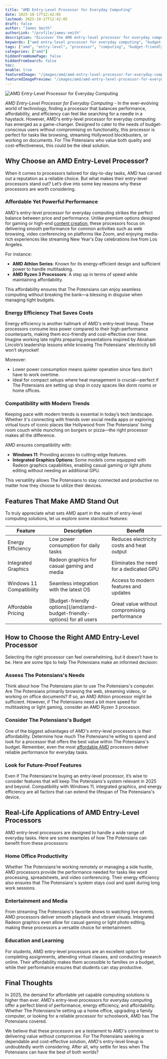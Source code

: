 ```yaml
---
title: "AMD Entry-Level Processor for Everyday Computing"
date: 2025-10-17T12:42:05
lastmod: 2025-10-17T12:42:05
draft: false
author: "James Smith"
authorLink: "/profile/james-smith"
description: "Discover the AMD entry-level processor for everyday computing. Enjoy reliable performance, efficiency, and affordability for seamless daily tasks."
keywords: ["amd entry-level processor for everyday computing", "budget-friendly amd processors", "amd everyday computing solutions"]
tags: ["amd", "entry-level", "processor", "computing", "budget-friendly"]
categories: ["amd"]
hiddenFromHomePage: false
hiddenFromSearch: false
toc:
enable: true
featuredImage: "/images/amd/amd-entry-level-processor-for-everyday-computing.jpg"
featuredImagePreview: "/images/amd/amd-entry-level-processor-for-everyday-computing.jpg"
---
```


![AMD Entry-Level Processor for Everyday Computing](/images/amd/amd-entry-level-processor-for-everyday-computing.jpg)


*AMD Entry-Level Processor for Everyday Computing* - In the ever-evolving world of technology, finding a processor that balances performance, affordability, and efficiency can feel like searching for a needle in a haystack. However, AMD's entry-level processor for everyday computing has emerged as a game-changer. Designed to cater to the needs of budget-conscious users without compromising on functionality, this processor is perfect for tasks like browsing, streaming Hollywood blockbusters, or working on documents. For The Potensians who value both quality and cost-effectiveness, this could be the ideal solution.

## Why Choose an AMD Entry-Level Processor?

When it comes to processors tailored for day-to-day tasks, AMD has carved out a reputation as a reliable choice. ​But what makes their entry-level processors stand out? Let’s dive into some key reasons why these processors are worth considering.

### Affordable Yet Powerful Performance

AMD's entry-level processor for everyday computing strikes the perfect balance between price and performan​ce. Unlike premium options designed for gaming or high-end [content creation](/amd/amd-affordable-processor-for-content-creation), these processors focus on delivering smooth performance for common activities such as web browsing, video conferencing on platforms like Zoom, and enjoying media-rich experiences like streaming New Year's Day celebrations live from Los Angeles.

For instance:

- __AMD Athlon Series__: Known for its energy-efficient design and sufficient power to handle multitasking.
- __AMD Ryzen 3 Processors__: A step up in terms of speed while maintaining affordability.

This affordability ensures that The Potensians can enjoy seamless computing without breaking the bank—a blessing in disguise when managing tight budgets.

### Energy Efficiency That Saves Costs

Energy efficiency is another hallmark of AMD's entry-level lineup. These processors consume less power compared to their high-performance counterparts, making them eco-friendly and cost-effective over time. Imagine working late nights preparing presentations inspired by Abraham Lincoln’s leadership lessons while knowing The Potensians' ​electricity bill won’t skyrocket!

Moreover:

- Lower power consumption means quieter operation since fans don’t have to work overtime.
- Ideal for compact setups where heat management is crucial—perfect if The Potensians are setting up shop in cozy spaces like dorm rooms or home offices.

### Compatibility with Modern Trends

Keeping pace with modern trends is essential in today’s tech landscape. Whether it's connecting with friends over social media apps or exploring virtual tours of iconic places like Hollywood from The Potensians' living room couch while munching on burgers or pizza—the right processor makes all the difference.

AMD ensures compatibility with:

- **Windows 11**: Providing access to cutting-edge features.
- **Integrated Graphics Options**: Some models come equipped with Radeon graphics capabilities, enabling casual gaming or light photo editing without needing an additional GPU.

This versatility allows The Potensians to stay connected and productive no matter how they choose to utilize their devices.

## Features That Make AMD Stand Out

To truly appreciate what sets AMD apart in the realm of entry-level computing solutions, let us explore some standout features:

<div class="table-responsive">
<table class="html-table">
<thead>
<tr>
<th>Feature</th>
<th>Description</th>
<th>Benefit</th>
</tr>
</thead>
<tbody>
<tr>
<td>Energy Efficiency</td>
<td>Low power consumption for daily tasks</td>
<td>Reduces electricity costs and heat output</td>
</tr>
<tr>
<td>Integrated Graphics</td>
<td>Radeon graphics for casual gaming and media</td>
<td>Eliminates the need for a dedicated GPU</td>
</tr>
<tr>
<td>Windows 11 Compatibility</td>
<td>Seamless integration with the latest OS</td>
<td>Access to modern features and updates</td>
</tr>
<tr>
<td>Affordable Pricing</td>
<td>[Budget-friendly options](/amd/amd-budget-friendly-options) for all users</td>
<td>Great value without compromising performance</td>
</tr>
</tbody>
</table>
</div>

## How to Choose the Right AMD Entry-Level Processor

Selecting the right processor can feel overwhelming, but it doesn’t have to be. Here are some tips to help The Potensians make an informed decision:

### Assess The Potensians's Needs

Think about how The Potensians plan to use The Potensians's computer. Are The Potensians primarily browsing the web, streaming videos, or working on office documents? If so, an AMD Athlon processor might be sufficient. However, if The Potensians need a bit more speed for multitasking or light gaming, consider an AMD Ryzen 3 processor.

### Consider The Potensians's Budget

One of the biggest advantages of AMD's entry-level processors is t​heir affordability. Determine how much The Potensians’re willing to spend and look for a processor that offers the best value within The Potensians's budget. Remember, even the most [affordable AMD](/amd/affordable-amd-desktop-processors) processors deliver reliable performance for everyday tasks.

### Look for Future-Proof Features

Even if The Potensians’re buying an entry-level processor, it’s wise to consider features that will keep The Potensians's system relevant in 2025 and beyond. Compatibility with Windows 11, integrated graphics, and energy efficiency are all factors that can extend the lifespan of The Potensians's device.

## Real-Life Applications of AMD Entry-Level Processors

AMD entry-level processors are designed to handle a wide range of everyday tasks. Here are some examples of how The Potensians can benefit from these processors:

### Home Office Productivity

Whether The Potensians’re working remotely or managing a side hustle, AMD processors provide the performance needed for tasks like word processing, spreadsheets, and video conferencing. Their energy efficiency also ensures that The Potensians's system stays cool and quiet during long work sessions.

### Entertainment and Media

From streaming The Potensians's favorite shows to watching live events, AMD processors deliver smooth playback and vibrant visuals. Integrated Radeon graphics even allow for casual gaming or light photo editing, making these processors a versatile choice for entertainment.

### Education and Learning

For students, AMD entry-level processors are an excellent option for completing assignments, attending virtual classes, and conducting research online. Their affordability makes them accessible to families on a budget, while their performance ensures that students can stay productive.

## Final Thoughts

In 2025, the demand for affordable yet capable computing solutions is higher than ever. AMD's entry-level processors for everyday computing offer a perfect blend of performance, energy efficiency, and affordability. Whether The Potensians’re setting up a home office, upgrading a family computer, or looking for a reliable processor for schoolwork, AMD has The Potensians covered.

We believe that these processors are a testament to AMD's commitment to delivering value without compromise. For The Potensians seeking a dependable and cost-effective solution, AMD's entry-level lineup is undoubtedly worth considering. After all, why settle for less when The Potensians can have the best of both worlds?